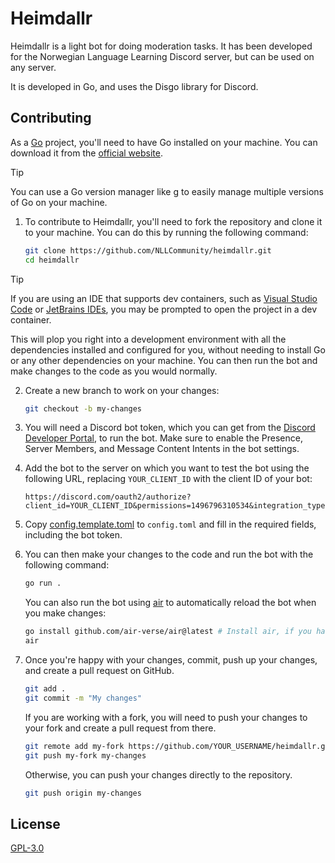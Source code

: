 # Heimdallr

Heimdallr is a light bot for doing moderation tasks. It has been developed for the Norwegian Language Learning Discord server, but can be used on any server.

It is developed in Go, and uses the Disgo library for Discord.

## Contributing

As a [Go](https://golang.org) project, you'll need to have Go installed on your machine. You can download it from the [official website](https://golang.org/dl/).

> [!TIP]
> You can use a Go version manager like [g](https://github.com/voidint/g) to easily manage multiple versions of Go on your machine.

1. To contribute to Heimdallr, you'll need to fork the repository and clone it to your machine. You can do this by running the following command:

    ```bash
    git clone https://github.com/NLLCommunity/heimdallr.git
    cd heimdallr
    ```

> [!TIP]
> If you are using an IDE that supports dev containers, such as [Visual Studio Code](https://code.visualstudio.com/docs/devcontainers/containers) or [JetBrains IDEs](https://www.jetbrains.com/help/go/dev-containers-starting-page.html), you may be prompted to open the project in a dev container.
>
> This will plop you right into a development environment with all the dependencies installed and configured for you, without needing to install Go or any other dependencies on your machine. You can then run the bot and make changes to the code as you would normally.

2. Create a new branch to work on your changes:

    ```bash
    git checkout -b my-changes
    ```

3. You will need a Discord bot token, which you can get from the [Discord Developer Portal](https://discord.com/developers/applications), to run the bot. Make sure to enable the Presence, Server Members, and Message Content Intents in the bot settings.

4. Add the bot to the server on which you want to test the bot using the following URL, replacing `YOUR_CLIENT_ID` with the client ID of your bot:

    ```
    https://discord.com/oauth2/authorize?client_id=YOUR_CLIENT_ID&permissions=1496796310534&integration_type=0&scope=bot+applications.commands
    ```

5. Copy [config.template.toml](config.template.toml) to `config.toml` and fill in the required fields, including the bot token.

6. You can then make your changes to the code and run the bot with the following command:

    ```bash
    go run .
    ```

    You can also run the bot using [air](https://github.com/air-verse/air) to automatically reload the bot when you make changes:

    ```bash
    go install github.com/air-verse/air@latest # Install air, if you haven't already
    air
    ```

7. Once you're happy with your changes, commit, push up your changes, and create a pull request on GitHub.

    ```bash
    git add .
    git commit -m "My changes"
    ```

    If you are working with a fork, you will need to push your changes to your fork and create a pull request from there.

    ```bash
    git remote add my-fork https://github.com/YOUR_USERNAME/heimdallr.git
    git push my-fork my-changes
    ```

    Otherwise, you can push your changes directly to the repository.

    ```bash
    git push origin my-changes
    ```

## License

[GPL-3.0](LICENSE)
